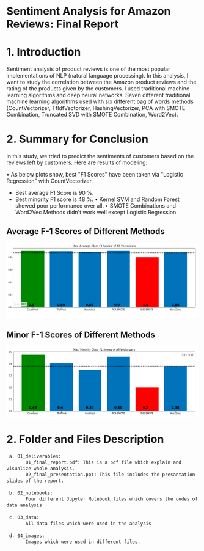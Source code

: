 # Sentiment Analysis for Amazon Reviews: Final Report 

# 1. Introduction
  
  Sentiment analysis of product reviews is one of the most popular implementations of NLP (natural language processing). 
  In this analysis, I want to study the correlation between the Amazon product reviews and the rating of the products 
  given by the customers. I used traditional machine learning algorithms and deep neural networks. 
  Seven different traditional machine learning algorithms used with six different bag of words methods (CountVectorizer, 
  TfIdfVectorizer, HashingVectorizer, PCA with SMOTE Combination, Truncated SVD with SMOTE Combination, Word2Vec).
  
# 2. Summary for Conclusion
  
  In this study, we tried to predict the sentiments of customers based on the reviews left by customers. Here are results of modeling:

•	As below plots show, best "F1 Scores" have been taken via "Logistic Regression" with CountVectorizer. 
-	Best average F1 Score is 90 %. 
-	Best minority F1 score is 48 %.
•	Kernel SVM and Random Forest showed poor performance over all.
•	SMOTE Combinations and Word2Vec Methods didn't work well except Logistic Regression.


## Average F-1 Scores of Different Methods
<img src="04_images/ML/all_1.png">

## Minor F-1 Scores of Different Methods
<img src="04_images/ML/all_2.png">
  
  
# 2. Folder and Files Description
     
     a. 01_deliverables:
           01_final_report.pdf: This is a pdf file which explain and visualize whole analysis.
           02_final_presentation.ppt: This file includes the presantation slides of the report.
     
     b. 02_notebooks: 
           Four different Jupyter Notebook files which covers the codes of data analysis
           
     c. 03_data:
           All data files which were used in the analysis
     
     d. 04_images:
           Images which were used in different files.
